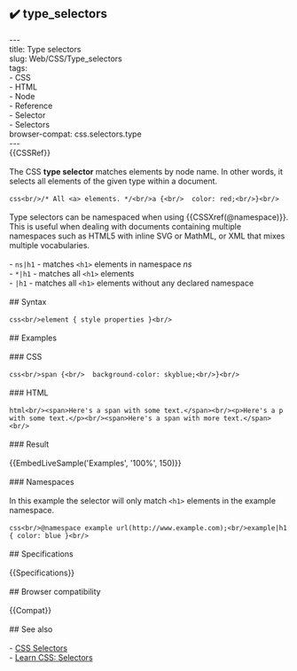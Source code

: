 ## ✔️ type_selectors 
 ---<br/>title: Type selectors<br/>slug: Web/CSS/Type_selectors<br/>tags:<br/>  - CSS<br/>  - HTML<br/>  - Node<br/>  - Reference<br/>  - Selector<br/>  - Selectors<br/>browser-compat: css.selectors.type<br/>---<br/>{{CSSRef}}<br/><br/>The CSS **type selector** matches elements by node name. In other words, it selects all elements of the given type within a document.<br/><br/>```css<br/>/* All <a> elements. */<br/>a {<br/>  color: red;<br/>}<br/>```<br/><br/>Type selectors can be namespaced when using {{CSSXref(@namespace)}}. This is useful when dealing with documents containing multiple namespaces such as HTML5 with inline SVG or MathML, or XML that mixes multiple vocabularies.<br/><br/>- `ns|h1` - matches `<h1>` elements in namespace _ns_<br/>- `*|h1` - matches all `<h1>` elements<br/>- `|h1` - matches all `<h1>` elements without any declared namespace<br/><br/>## Syntax<br/><br/>```css<br/>element { style properties }<br/>```<br/><br/>## Examples<br/><br/>### CSS<br/><br/>```css<br/>span {<br/>  background-color: skyblue;<br/>}<br/>```<br/><br/>### HTML<br/><br/>```html<br/><span>Here's a span with some text.</span><br/><p>Here's a p with some text.</p><br/><span>Here's a span with more text.</span><br/>```<br/><br/>### Result<br/><br/>{{EmbedLiveSample('Examples', '100%', 150)}}<br/><br/>### Namespaces<br/><br/>In this example the selector will only match `<h1>` elements in the example namespace.<br/><br/>```css<br/>@namespace example url(http://www.example.com);<br/>example|h1 { color: blue }<br/>```<br/><br/>## Specifications<br/><br/>{{Specifications}}<br/><br/>## Browser compatibility<br/><br/>{{Compat}}<br/><br/>## See also<br/><br/>- [CSS Selectors](/en-US/docs/Web/CSS/CSS_Selectors)<br/>- [Learn CSS: Selectors](/en-US/docs/Learn/CSS/Building_blocks/Selectors)<br/>